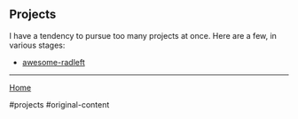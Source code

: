 ## Projects

I have a tendency to pursue too many projects at once. Here are a few, in
various stages:

- [awesome-radleft](/projects/awesome-radleft.md)

---

[Home](/wiki/)

#projects #original-content
